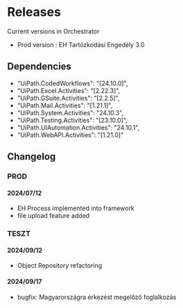 # Releases
Current versions in Orchestrator
- Prod version : EH Tartózkodási Engedély 3.0
## Dependencies
*    "UiPath.CodedWorkflows": "[24.10.0]",
*    "UiPath.Excel.Activities": "[2.22.3]",
*    "UiPath.GSuite.Activities": "[2.2.5]",
*    "UiPath.Mail.Activities": "[1.21.1]",
*    "UiPath.System.Activities": "24.10.3",
*    "UiPath.Testing.Activities": "[23.10.0]",
*    "UiPath.UIAutomation.Activities": "24.10.1",
*    "UiPath.WebAPI.Activities": "[1.21.0]"
## Changelog
### __PROD__
#### 2024/07/12
* EH Process implemented into framework
* file upload feature added
### __TESZT__
#### 2024/09/12
* Object Repository refactoring
#### 2024/09/17
* bugfix: Magyarországra érkezést megelőző foglalkozás 
